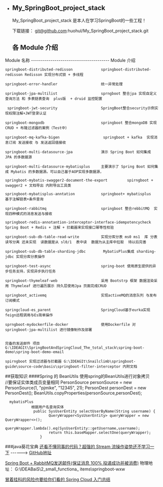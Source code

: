 * ## My_SpringBoot_project_stack

  My_SpringBoot_project_stack 是本人在学习SpringBoot的一些工程！

  下载链接： git@github.com:huohul/My_SpringBoot_project_stack.git
  
    ## 各 Module 介绍
 Module 名称             ----------------------------------------                 Module 介绍                                                 

   
    springboot-distributed-redisson             springboot-distributed-redisson Redisson 实现分布式锁 + 多线程
    
    springboot-error-handler                    统一异常处理
   
    springboot-jpa-multilist                    sprngboot 整合jpa 实现自定义查询方法 和 多表链表查询  plus版  + druid 监控配置
    
     springboot-jwt-security                    SpringBoot整合security示例实现权限注解+JWT登录认证
    
    springboot-mongodb                          springboot 整合mongoDB 实现CRUD + 布隆过滤器的案例（Test中）    
    
    springboot-mq-kafka-bigen                    springboot + kafka  实现消息订阅 发送接收 与 发送返回值接收
        
    springboot-multi-datasource-jpa             演示 Spring Boot 如何集成 JPA 的多数据源
    
    springboot-multi-datasource-mybatisplus     主要演示了 Spring Boot 如何集成 Mybatis 的多数据源。可以自己基于AOP实现多数据源，
                                                             
    springboot-mybatis-swagger2-document-the-export         spirngboot +  swagger2 + 文档导出 内附导出工具类
    
    springboot-mybatisplus-anntation            springboot+ mybatisplus  基于注解链表+条件查询
   
    springboot-rabbitmq                         springboot 整合rebbitMQ  实现四种模式的消息发送与接收        
    
    springboot-redis-annotantion-interceptor-interface-idempotencycheck  Spring Boot + Redis + 注解 + 拦截器来实现接口幂等性校验
    
    springboot-sub-db-table-read-write          实现分库分表 ms0 ms1  库 分表   读写分离 还未实现  读数据是从 sl0/1  表中读  数据为从主库中拉取  待以后完善
   
    springboot-sub-db-table-sharding-jdbc        MybatisPlus集成 sharding-jdbc 实现分库分表操作
   
    springboot-test-async                       spring-boot 使用原生提供的异步任务支持，实现异步执行任务
   
    springboot-thymeleaf-web                    采用 Bootstrp 框架 数据渲染采用 Thymeleaf 进行遍历展示 持久层使用Jpa 页面完成CRUD
    
    springboot_activemq                         实现activeMQ的消息队列 与发布订阅模式

    springcloud-es_parent                       SpringCloud基于eurka​​实现feign远程调用与Es简单操作
    
    sprngboot-mydockerfile-docker               使用Dockerfile 对springboot-jpa-multilist 进行镜像制作及部署
    

    完备的发送邮件 项目 G:\IDEAGIt\SpringBootAndSpringCloud_The_total_stack\spring-boot-demo\spring-boot-demo-email 

    spirngboot 实现过滤器与拦截器 G:\IDEAGIt\Snailclimb\springboot-guide\source-code\basis\springboot-filter-interceptor 内附文档




##获取知识 
 ####Spring 的 BeanUtils
      使用spring的BeanUtils进行对象拷贝   
                    //要保证实体类成员变量相同 
                    PersonSource personSource = new PersonSource(1, "pjmike", "12345", 21);
                    PersonDest personDest = new PersonDest();
                    BeanUtils.copyProperties(personSource,personDest);
                    
      mybatisPlus 
                根据用户名查询实体
                 public SysUserEntity selectUserByName(String username) {
                        QueryWrapper<SysUserEntity> queryWrapper = new QueryWrapper<>();
                        queryWrapper.lambda().eq(SysUserEntity::getUsername,username);
                        return this.baseMapper.selectOne(queryWrapper);
                    }
                    
                    
  ###java葵花宝典
   [还看不懂同事的代码？超强的 Stream 流操作姿势还不学习一下](https://mp.weixin.qq.com/s/4yJarUD3PhBrxa2Z2RmPag)  ------>  [GitHub地址](https://github.com/niumoo/jdk-feature/blob/master/src/main/java/net/codingme/feature/jdk8/Jdk8Stream.java )
   
   [Spring Boot + RabbitMQ发送邮件(保证消息 100% 投递成功并被消费)](https://mp.weixin.qq.com/s/nHmRJLatsvBNP3p3-Tb_7Q) 物理地址： G:\IDEABaiS\2_small_functiona_ items\springboot-wxw
   
   [冒着挂科的风险也要给你们看的 Spring Cloud 入门总结](https://mp.weixin.qq.com/s/zu39BPRXotuWm6g3R8Dr8w)